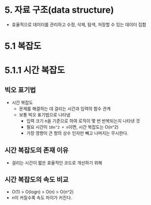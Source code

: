 # 5. 자료 구조(data structure)
- 효율적으로 데이터를 관리하고 수정, 삭제, 탐색, 저장할 수 있는 데이터 집합

# 5.1 복잡도
# 5.1.1 시간 복잡도
## 빅오 표기법
- 시간 복잡도
  - 문제를 해결하는 데 걸리는 시간과 입력의 함수 관계
  - 보통 빅오 표기법으로 나타냄
    - 입력 크기 n을 기준으로 하여 로직이 몇 번 반복되는지 나타낸 것
    - 필요 시간이 `10n^2 + n`이면, 시간 복잡도는 O(n^2)
    - 가장 영향이 큰 항의 상수 인자만 빼고 나머지는 무시한다.
  
## 시간 복잡도의 존재 이유
- 걸리는 시간이 짧은 효율적인 코드로 개선하기 위해

## 시간 복잡도의 속도 비교
- O(1) > O(logn) > O(n) > O(n^2)
- n이 커질수록 속도 차이가 커진다.



